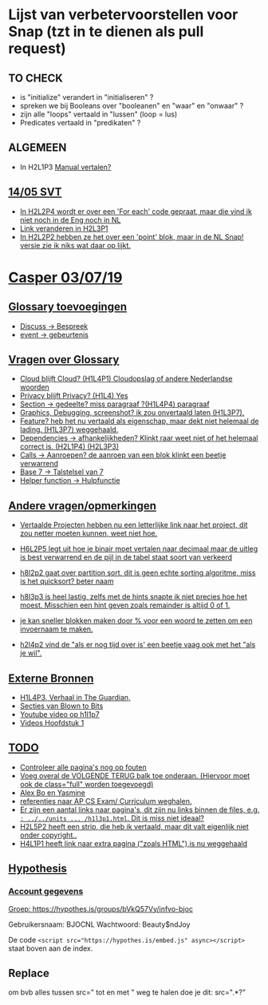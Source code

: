 
# Lijst van verbetervoorstellen voor Snap (tzt in te dienen als pull request)

## TO CHECK

* is "initialize" verandert in "initialiseren" ?
* spreken we bij Booleans over "booleanen" en "waar" en "onwaar" ?
* zijn alle "loops" vertaald in "lussen" (loop = lus)
* Predicates vertaald in "predikaten"  ?

## ALGEMEEN

* In H2L1P3 <a href="<http://snap.berkeley.edu/snapsource/help/SnapManual.pdf">   Manual vertalen?

## 14/05 SVT

* In H2L2P4 wordt er over een 'For each' code gepraat, maar die vind ik niet noch in de Eng noch in NL
* Link veranderen in H2L3P1
* In H2L2P2 hebben ze het over een 'point'  blok, maar in de NL Snap! versie zie ik niks wat daar op lijkt.

# Casper 03/07/19

## Glossary toevoegingen

* Discuss -> Bespreek
* event -> gebeurtenis

## Vragen over Glossary

* Cloud blijft Cloud? (H1L4P1) Cloudopslag of andere Nederlandse woorden
* Privacy blijft Privacy? (H1L4) Yes
* Section -> gedeelte? miss paragraaf ?(H1L4P4) paragraaf
* Graphics, Debugging, screenshot? ik zou onvertaald laten (H1L3P7).
* Feature? heb het nu vertaald als eigenschap, maar dekt niet helemaal de lading. (H1L3P7) weggehaald.
* Dependencies -> afhankelijkheden? Klinkt raar weet niet of het helemaal correct is. (H2L1P4) (H2L3P3)
* Calls -> Aanroepen? de aanroep van een blok klinkt een beetje verwarrend
* Base 7 -> Talstelsel van 7
* Helper function -> Hulpfunctie

## Andere vragen/opmerkingen

* Vertaalde Projecten hebben nu een letterlijke link naar het project, dit zou netter moeten kunnen, weet niet hoe.
* H6L2P5 legt uit hoe je binair moet vertalen naar decimaal maar de uitleg is best verwarrend en de pijl in de tabel staat soort van verkeerd
* h8l2p2 gaat over partition sort, dit is geen echte sorting algoritme, miss is het quicksort? beter naam
* h8l3p3 is heel lastig, zelfs met de hints snapte ik niet precies hoe het moest. Misschien een hint geven zoals remainder is altijd 0 of 1.

* je kan sneller blokken maken door % voor een woord te zetten om een invoernaam te maken.
* h2l4p2 vind de "als er nog tijd over is' een beetje vaag ook met het "als je wil".

## Externe Bronnen

* H1L4P3, Verhaal in The Guardian,
* Secties van Blown to Bits
* Youtube video op h1l1p7
* Videos Hoofdstuk 1

## TODO

* Controleer alle pagina's nog op fouten
* Voeg overal de VOLGENDE TERUG balk toe onderaan. (Hiervoor moet ook de class="full" worden toegevoegd)
* Alex Bo en Yasmine
* referenties naar AP CS Exam/ Curriculum weghalen.
* Er zijn een aantal links naar pagina's, dit zijn nu links binnen de files, e.g. `: ../../units ... /h1l3p1.html`. Dit is miss niet ideaal?
* H2L5P2 heeft een strip, die heb ik vertaald, maar dit valt eigenlijk niet onder copyright..
* H4L1P1 heeft link naar extra pagina ("zoals HTML"),is nu weggehaald

## Hypothesis

### Account gegevens

Groep:
<https://hypothes.is/groups/bVkQ57Vy/infvo-bjoc>

Gebruikersnaam: BJOCNL
Wachtwoord: Beauty$ndJoy

De code ```<script src="https://hypothes.is/embed.js" async></script>``` staat boven aan de index.

## Replace

om bvb alles tussen src=" tot en met " weg te halen doe je dit:
src=".*?"
